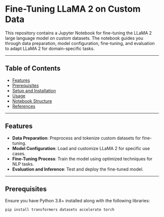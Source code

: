 # Fine-Tuning LLaMA 2 on Custom Data

This repository contains a Jupyter Notebook for fine-tuning the LLaMA 2 large language model on custom datasets. 
The notebook guides you through data preparation, model configuration, fine-tuning, and evaluation to adapt LLaMA 2 for domain-specific tasks.

---

## Table of Contents

- [Features](#features)
- [Prerequisites](#prerequisites)
- [Setup and Installation](#setup-and-installation)
- [Usage](#usage)
- [Notebook Structure](#notebook-structure)
- [References](#references)

---

## Features

- **Data Preparation**: Preprocess and tokenize custom datasets for fine-tuning.
- **Model Configuration**: Load and customize LLaMA 2 for specific use cases.
- **Fine-Tuning Process**: Train the model using optimized techniques for NLP tasks.
- **Evaluation and Inference**: Test and deploy the fine-tuned model.

---

## Prerequisites

Ensure you have Python 3.8+ installed along with the following libraries:

```bash
pip install transformers datasets accelerate torch

